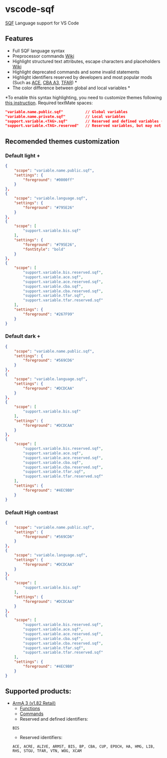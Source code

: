 # vscode-sqf

[SQF](https://community.bistudio.com/wiki/SQF_syntax) Language support for VS Code

## Features

* Full SQF language syntax
* Preprocessor commands [Wiki](https://community.bistudio.com/wiki/PreProcessor_Commands)
* Highlight structured text attributes, escape characters and placeholders [Wiki](https://community.bistudio.com/wiki/Structured_Text)
* Highlight deprecated commands and some invalid statements
* Highlight identifiers reserved by developers and most popular mods (Such as [ACE](https://github.com/acemod/ACE3), [CBA A3](https://github.com/CBATeam/CBA_A3), [TFAR](https://github.com/michail-nikolaev/task-force-arma-3-radio)) *
* The color difference between global and local variables *

*To enable this syntax highlighting, you need to customize themes following [this instruction](https://code.visualstudio.com/docs/getstarted/themes#_customizing-a-color-theme). Required textMate spaces:
```json
"variable.name.public.sqf"          // Global variables
"variable.name.private.sqf"         // Local variables
"support.variable.<TAG>.sqf"        // Reserved and defined variables (Supported TAGs listed below)
"support.variable.<TAG>.reserved"   // Reserved variables, but may not exists (Supported TAGs listed below)
```

## Recomended themes customization

### Default light +

```json
{
    "scope": "variable.name.public.sqf",
    "settings": {
        "foreground": "#0000ff"
    }
},
{
    "scope": "variable.language.sqf",
    "settings": {
        "foreground": "#795E26"
    }
},
{
    "scope": [
        "support.variable.bis.sqf"
    ],
    "settings": {
        "foreground": "#795E26",
        "fontStyle": "bold"
    }
},
{
    "scope": [
        "support.variable.bis.reserved.sqf",
        "support.variable.ace.sqf",
        "support.variable.ace.reserved.sqf",
        "support.variable.cba.sqf",
        "support.variable.cba.reserved.sqf",
        "support.variable.tfar.sqf",
        "support.variable.tfar.reserved.sqf"
    ],
    "settings": {
        "foreground": "#267F99"
    }
}
```

### Default dark +

```json
{
    "scope": "variable.name.public.sqf",
    "settings": {
        "foreground": "#569CD6"
    }
},
{
    "scope": "variable.language.sqf",
    "settings": {
        "foreground": "#DCDCAA"
    }
},
{
    "scope": [
        "support.variable.bis.sqf"
    ],
    "settings": {
        "foreground": "#DCDCAA"
    }
},
{
    "scope": [
        "support.variable.bis.reserved.sqf",
        "support.variable.ace.sqf",
        "support.variable.ace.reserved.sqf",
        "support.variable.cba.sqf",
        "support.variable.cba.reserved.sqf",
        "support.variable.tfar.sqf",
        "support.variable.tfar.reserved.sqf"
    ],
    "settings": {
        "foreground": "#4EC9B0"
    }
}
```

### Default High contrast

```json
{
    "scope": "variable.name.public.sqf",
    "settings": {
        "foreground": "#569CD6"
    }
},
{
    "scope": "variable.language.sqf",
    "settings": {
        "foreground": "#DCDCAA"
    }
},
{
    "scope": [
        "support.variable.bis.sqf"
    ],
    "settings": {
        "foreground": "#DCDCAA"
    }
},
{
    "scope": [
        "support.variable.bis.reserved.sqf",
        "support.variable.ace.sqf",
        "support.variable.ace.reserved.sqf",
        "support.variable.cba.sqf",
        "support.variable.cba.reserved.sqf",
        "support.variable.tfar.sqf",
        "support.variable.tfar.reserved.sqf"
    ],
    "settings": {
        "foreground": "#4EC9B0"
    }
}
```

## Supported products:

* [ArmA 3 (v1.82 Retail)](https://community.bistudio.com/wiki/Category:Arma_3:_Editing)
  * [Functions](https://community.bistudio.com/wiki/Category:Arma_3:_Functions)
  * [Commands](https://community.bistudio.com/wiki/Category:Scripting_Commands_Arma_3)
  * Reserved and defined identifiers:
  ```
  BIS
  ```
  * Reserved identifiers:
  ```
  ACE, ACRE, ALIVE, ARMST, BIS, BP, CBA, CUP, EPOCH, HA, HMG, LIB, RHS, STGU, TFAR, VTN, WOG, XCAM
  ```
